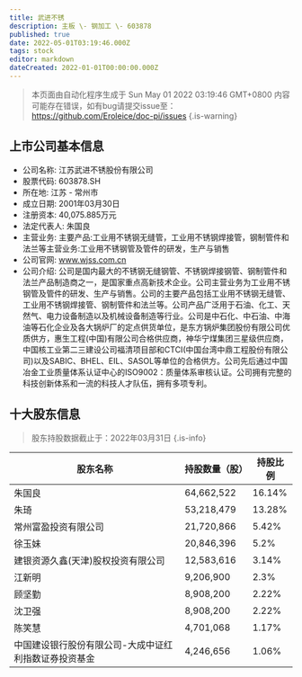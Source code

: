 ```yaml
---
title: 武进不锈
description: 主板 \- 钢加工 \- 603878
published: true
date: 2022-05-01T03:19:46.000Z
tags: stock
editor: markdown
dateCreated: 2022-01-01T00:00:00.000Z
---
```


> 本页面由自动化程序生成于 Sun May 01 2022 03:19:46 GMT+0800
> 内容可能存在错误，如有bug请提交issue至：https://github.com/Eroleice/doc-pi/issues
{.is-warning}

## 上市公司基本信息
- 公司名称: 江苏武进不锈股份有限公司
- 股票代码: 603878.SH
- 所在地: 江苏 - 常州市
- 成立日期: 2001年03月30日
- 注册资本: 40,075.885万元
- 法定代表人: 朱国良
- 主营业务: 主要产品:工业用不锈钢无缝管，工业用不锈钢焊接管，钢制管件和法兰等主营业务:工业用不锈钢管及管件的研发，生产与销售
- 公司官网: www.wjss.com.cn
- 公司介绍: 公司是国内最大的不锈钢无缝钢管、不锈钢焊接钢管、钢制管件和法兰产品制造商之一，是国家重点高新技术企业。公司主营业务为工业用不锈钢管及管件的研发、生产与销售。公司的主要产品包括工业用不锈钢无缝管、工业用不锈钢焊接管、钢制管件和法兰等。公司产品广泛用于石油、化工、天然气、电力设备制造以及机械设备制造等行业。公司是中石化、中石油、中海油等石化企业及各大锅炉厂的定点供货单位，是东方锅炉集团股份有限公司优质供方，惠生工程(中国)有限公司合格供应商，神华宁煤集团三星级供应商，中国核工业第二三建设公司福清项目部和CTCI(中国台湾中鼎工程股份有限公司)以及SABIC、BHEL、EIL、SASOL等单位的合格供方。公司先后通过中国冶金工业质量体系认证中心的ISO9002：质量体系审核认证。公司拥有完整的科技创新体系和一流的科技人才队伍，拥有多项专利。


## 十大股东信息
> 股东持股数据截止于：2022年03月31日
{.is-info}

| 股东名称 | 持股数量（股） | 持股比例 |
| --- | --- | --- |
| 朱国良 | 64,662,522 | 16.14% |
| 朱琦 | 53,218,479 | 13.28% |
| 常州富盈投资有限公司 | 21,720,866 | 5.42% |
| 徐玉妹 | 20,846,396 | 5.2% |
| 建银资源久鑫(天津)股权投资有限公司 | 12,583,616 | 3.14% |
| 江新明 | 9,206,900 | 2.3% |
| 顾坚勤 | 8,908,200 | 2.22% |
| 沈卫强 | 8,908,200 | 2.22% |
| 陈笑慧 | 4,701,068 | 1.17% |
| 中国建设银行股份有限公司-大成中证红利指数证券投资基金 | 4,246,656 | 1.06% |




